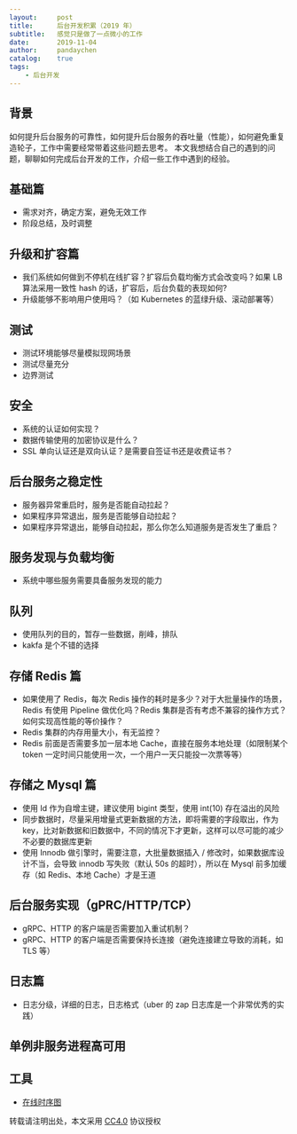 ```yaml
---
layout:     post
title:      后台开发积累（2019 年）
subtitle:   感觉只是做了一点微小的工作
date:       2019-11-04
author:     pandaychen
catalog:    true
tags:
    - 后台开发
---
```


##  背景
如何提升后台服务的可靠性，如何提升后台服务的吞吐量（性能），如何避免重复造轮子，工作中需要经常带着这些问题去思考。
本文我想结合自己的遇到的问题，聊聊如何完成后台开发的工作，介绍一些工作中遇到的经验。

##  基础篇
-   需求对齐，确定方案，避免无效工作
-   阶段总结，及时调整

##  升级和扩容篇
-   我们系统如何做到不停机在线扩容？扩容后负载均衡方式会改变吗？如果 LB 算法采用一致性 hash 的话，扩容后，后台负载的表现如何?
-   升级能够不影响用户使用吗？（如 Kubernetes 的蓝绿升级、滚动部署等）

##  测试
-   测试环境能够尽量模拟现网场景
-   测试尽量充分
-   边界测试

##  安全
-   系统的认证如何实现？
-   数据传输使用的加密协议是什么？
-   SSL 单向认证还是双向认证？是需要自签证书还是收费证书？

##  后台服务之稳定性
-   服务器异常重启时，服务是否能自动拉起？
-   如果程序异常退出，服务是否能够自动拉起？
-   如果程序异常退出，能够自动拉起，那么你怎么知道服务是否发生了重启？

##  服务发现与负载均衡
-   系统中哪些服务需要具备服务发现的能力

##  队列
-   使用队列的目的，暂存一些数据，削峰，排队
-   kakfa 是个不错的选择

##  存储 Redis 篇
-   如果使用了 Redis，每次 Redis 操作的耗时是多少？对于大批量操作的场景，Redis 有使用 Pipeline 做优化吗？Redis 集群是否有考虑不兼容的操作方式？如何实现高性能的等价操作？
-   Redis 集群的内存用量大小，有无监控？
-   Redis 前面是否需要多加一层本地 Cache，直接在服务本地处理（如限制某个 token 一定时间只能使用一次，一个用户一天只能投一次票等等）

##  存储之 Mysql 篇
-   使用 Id 作为自增主键，建议使用 bigint 类型，使用 int(10) 存在溢出的风险
-   同步数据时，尽量采用增量式更新数据的方法，即将需要的字段取出，作为 key，比对新数据和旧数据中，不同的情况下才更新，这样可以尽可能的减少不必要的数据库更新
-   使用 Innodb 做引擎时，需要注意，大批量数据插入 / 修改时，如果数据库设计不当，会导致 innodb 写失败（默认 50s 的超时），所以在 Mysql 前多加缓存（如 Redis、本地 Cache）才是王道

##  后台服务实现（gPRC/HTTP/TCP）
-   gRPC、HTTP 的客户端是否需要加入重试机制？
-   gRPC、HTTP 的客户端是否需要保持长连接（避免连接建立导致的消耗，如 TLS 等）

##  日志篇
-   日志分级，详细的日志，日志格式（uber 的 zap 日志库是一个非常优秀的实践）

##  单例非服务进程高可用

##  工具
-   [在线时序图](https://www.websequencediagrams.com/)

转载请注明出处，本文采用 [CC4.0](http://creativecommons.org/licenses/by-nc-nd/4.0/) 协议授权
